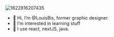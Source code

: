 ![1622816207435](https://user-images.githubusercontent.com/81558396/122246559-effb4380-cec6-11eb-8a45-d49467371dba.jpg)
- 👋 Hi, I’m @LouisBis, former graphic designer.
- 👀 I’m interested in learning stuff
- 🧰 I use react, nextJS, java.
